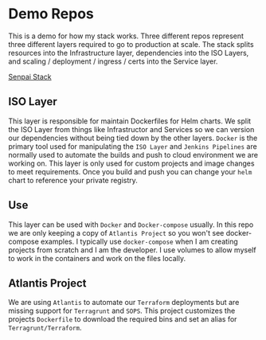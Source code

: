# Demo Repos
This is a demo for how my stack works. Three different repos represent three different layers required to go to production at scale. The stack splits resources into the Infrastructure layer, dependencies into the ISO Layers, and scaling / deployment / ingress / certs into the Service layer.

[Senpai Stack](https://devops.miami/my-stack/)

## ISO Layer
This layer is responsible for maintain Dockerfiles for Helm charts. We split the ISO Layer from things like Infrastructor and Services so we can version our dependencies without being tied down by the other layers. `Docker` is the primary tool used for manipulating the `ISO Layer` and `Jenkins Pipelines` are normally used to automate the builds and push to cloud environment we are working on. This layer is only used for custom projects and image changes to meet requirements. Once you build and push you can change your `helm` chart to reference your private registry.

## Use
This layer can be used with `Docker` and `Docker-compose` usually. In this repo we are only keeping a copy of `Atlantis Project` so you won't see docker-compose examples. I typically use `docker-compose` when I am creating projects from scratch and I am the developer. I use volumes to allow myself to work in the containers and work on the files locally.

## Atlantis Project
We are using `Atlantis` to automate our `Terraform` deployments but are missing support for `Terragrunt` and `SOPS`. This project customizes the projects `Dockerfile` to download the required bins and set an alias for `Terragrunt/Terraform`.

